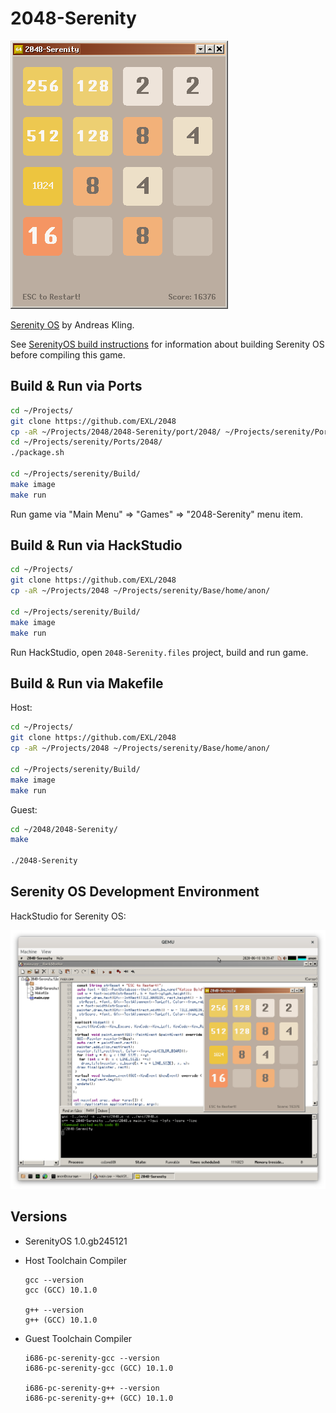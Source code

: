 2048-Serenity
=============

![2048-Serenity Serenity OS Screenshot](../image/2048-Serenity-Screenshot.png)

[Serenity OS](https://github.com/SerenityOS/serenity) by Andreas Kling.

See [SerenityOS build instructions](https://github.com/SerenityOS/serenity/blob/master/Documentation/BuildInstructions.md) for information about building Serenity OS before compiling this game.

## Build & Run via Ports

```sh
cd ~/Projects/
git clone https://github.com/EXL/2048
cp -aR ~/Projects/2048/2048-Serenity/port/2048/ ~/Projects/serenity/Ports/
cd ~/Projects/serenity/Ports/2048/
./package.sh

cd ~/Projects/serenity/Build/
make image
make run
```

Run game via "Main Menu" => "Games" => "2048-Serenity" menu item.

## Build & Run via HackStudio

```sh
cd ~/Projects/
git clone https://github.com/EXL/2048
cp -aR ~/Projects/2048 ~/Projects/serenity/Base/home/anon/

cd ~/Projects/serenity/Build/
make image
make run
```

Run HackStudio, open `2048-Serenity.files` project, build and run game.

## Build & Run via Makefile

Host:

```sh
cd ~/Projects/
git clone https://github.com/EXL/2048
cp -aR ~/Projects/2048 ~/Projects/serenity/Base/home/anon/

cd ~/Projects/serenity/Build/
make image
make run
```

Guest:

```sh
cd ~/2048/2048-Serenity/
make

./2048-Serenity
```

## Serenity OS Development Environment

HackStudio for Serenity OS:

![HackStudio for Serenity OS Screenshot](../image/HackStudio-Serenity-Screenshot.png)

## Versions

* SerenityOS 1.0.gb245121
* Host Toolchain Compiler

    ```
    gcc --version
    gcc (GCC) 10.1.0

    g++ --version
    g++ (GCC) 10.1.0
    ```

* Guest Toolchain Compiler

    ```
    i686-pc-serenity-gcc --version
    i686-pc-serenity-gcc (GCC) 10.1.0

    i686-pc-serenity-g++ --version
    i686-pc-serenity-g++ (GCC) 10.1.0
    ```
